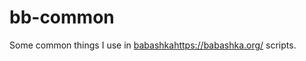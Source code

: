 
# bb-common

Some common things I use in [babashka](https://babashka.org/)https://babashka.org/ scripts.


